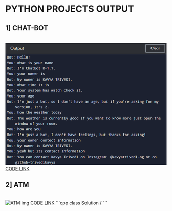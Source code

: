 <h1> PYTHON PROJECTS OUTPUT</h1> 
<H2> 1] CHAT-BOT </H2> <br>
<img src="Screenshot (15).png" alt="Chatbot img" >
<a href="https://github.com/trivedikavya/python-projects/blob/main/chatbot.py">CODE LINK</a>
<H2> 2] ATM </H2> <br>
<img src=" " alt="ATM img" >
<a href="https://github.com/trivedikavya/python-projects/blob/main/chatbot.py">CODE LINK</a>
```cpp
class Solution {
```
